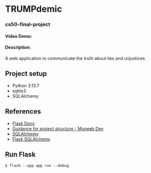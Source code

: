 # TRUMPdemic

### cs50-final-project

#### Video Demo: <URL HERE>

#### Description:

A web application to communicate the truth about lies and unjustices.

## Project setup

- Python 3.13.7
- sqlite3
- SQLAlchemy

## References

- [Flask Docs](https://flask.palletsprojects.com/en/stable/)
- [Guidance for project structure - Muneeb Dev](https://muneebdev.com/flask-project-structure-best-practices/)
- [SQLAlchemy](https://www.sqlalchemy.org/)
- [Flask SQLAlchemy](https://flask-sqlalchemy.readthedocs.io/en/stable/)

## Run Flask

```shell
$ flask --app app run --debug
```
